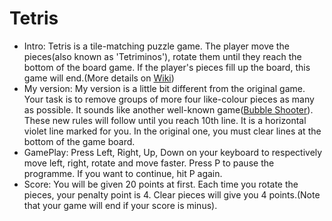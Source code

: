 # Tetris
* Intro: Tetris is a tile-matching puzzle game. The player move the pieces(also known as 'Tetriminos'), rotate them until they reach the bottom of the board game. If the player's pieces fill up the board, this game will end.(More details on [Wiki](https://en.wikipedia.org/wiki/Tetris))
* My version: My version is a little bit different from the original game. Your task is to  remove groups of more four like-colour pieces as many as possible. It sounds like another well-known game([Bubble Shooter](https://en.wikipedia.org/wiki/Bubble_Shooter)). These new rules will follow until you reach 10th line. It is a horizontal violet line marked for you. In the original one, you must clear lines at the bottom of the game board. 
* GamePlay: Press Left, Right, Up, Down on your keyboard to respectively move left, right, rotate and move faster. Press P to pause the programme. If you want to continue, hit P again.
* Score: You will be given 20 points at first. Each time you rotate the pieces, your penalty point is 4. Clear pieces will give you 4 points.(Note that your game will end if your score is minus).
